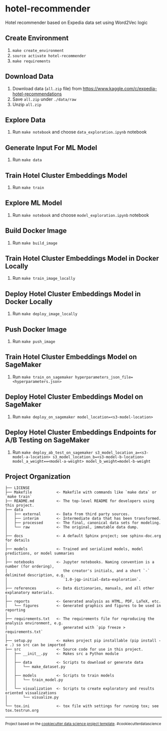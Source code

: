 hotel-recommender
==============================

Hotel recommender based on Expedia data set using Word2Vec logic

Create Environment
------------

1. `make create_environment`
2. `source activate hotel-recommender`
3. `make requirements`

Download Data
------------

1. Download data (`all.zip` file) from https://www.kaggle.com/c/expedia-hotel-recommendations
2. Save `all.zip` under `./data/raw`
3. Unzip `all.zip`

Explore Data
------------

1. Run `make notebook` and choose `data_exploration.ipynb` notebook

Generate Input For ML Model
------------

1. Run `make data`

Train Hotel Cluster Embeddings Model
------------

1. Run `make train`

Explore ML Model
------------

1. Run `make notebook` and choose `model_exploration.ipynb` notebook

Build Docker Image
------------

1. Run `make build_image`

Train Hotel Cluster Embeddings Model in Docker Locally
------------

1. Run `make train_image_locally`

Deploy Hotel Cluster Embeddings Model in Docker Locally
------------

1. Run `make deploy_image_locally`

Push Docker Image
------------

1. Run `make push_image`

Train Hotel Cluster Embeddings Model on SageMaker
------------

1. Run `make train_on_sagemaker hyperparameters_json_file=<hyperparameters.json>`

Deploy Hotel Cluster Embeddings Model on SageMaker
------------

1. Run `make deploy_on_sagemaker model_location=<s3-model-location>`

Deploy Hotel Cluster Embeddings Endpoints for A/B Testing on SageMaker
------------

1. Run `make deploy_ab_test_on_sagemaker s3_model_location_a=<s3-model-a-location> s3_model_location_b=<s3-model-b-location> model_a_weight==<model-a-weight> model_b_weight=model-b-weight`

Project Organization
------------

    ├── LICENSE
    ├── Makefile           <- Makefile with commands like `make data` or `make train`
    ├── README.md          <- The top-level README for developers using this project.
    ├── data
    │   ├── external       <- Data from third party sources.
    │   ├── interim        <- Intermediate data that has been transformed.
    │   ├── processed      <- The final, canonical data sets for modeling.
    │   └── raw            <- The original, immutable data dump.
    │
    ├── docs               <- A default Sphinx project; see sphinx-doc.org for details
    │
    ├── models             <- Trained and serialized models, model predictions, or model summaries
    │
    ├── notebooks          <- Jupyter notebooks. Naming convention is a number (for ordering),
    │                         the creator's initials, and a short `-` delimited description, e.g.
    │                         `1.0-jqp-initial-data-exploration`.
    │
    ├── references         <- Data dictionaries, manuals, and all other explanatory materials.
    │
    ├── reports            <- Generated analysis as HTML, PDF, LaTeX, etc.
    │   └── figures        <- Generated graphics and figures to be used in reporting
    │
    ├── requirements.txt   <- The requirements file for reproducing the analysis environment, e.g.
    │                         generated with `pip freeze > requirements.txt`
    │
    ├── setup.py           <- makes project pip installable (pip install -e .) so src can be imported
    ├── src                <- Source code for use in this project.
    │   ├── __init__.py    <- Makes src a Python module
    │   │
    │   ├── data           <- Scripts to download or generate data
    │   │   └── make_dataset.py
    │   │
    │   ├── models         <- Scripts to train models
    │   │   └── train_model.py
    │   │
    │   └── visualization  <- Scripts to create exploratory and results oriented visualizations
    │       └── visualize.py
    │
    └── tox.ini            <- tox file with settings for running tox; see tox.testrun.org


--------

<p><small>Project based on the <a target="_blank" href="https://drivendata.github.io/cookiecutter-data-science/">cookiecutter data science project template</a>. #cookiecutterdatascience</small></p>
